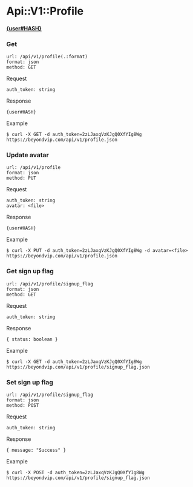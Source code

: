 # Api::V1::Profile

#### [{user#HASH}](/api/users.md#userhash)

### Get
    url: /api/v1/profile(.:format)
    format: json
    method: GET

  Request

    auth_token: string

  Response

    {user#HASH}

  Example

    $ curl -X GET -d auth_token=2zLJaxqVzKJgQ0XfYIg8Wg https://beyondvip.com/api/v1/profile.json

### Update avatar
    url: /api/v1/profile
    format: json
    method: PUT

  Request

    auth_token: string
    avatar: <file>

  Response

    {user#HASH}

  Example

    $ curl -X PUT -d auth_token=2zLJaxqVzKJgQ0XfYIg8Wg -d avatar=<file> https://beyondvip.com/api/v1/profile.json

### Get sign up flag
    url: /api/v1/profile/signup_flag
    format: json
    method: GET

  Request

    auth_token: string

  Response

    { status: boolean }

  Example

    $ curl -X GET -d auth_token=2zLJaxqVzKJgQ0XfYIg8Wg https://beyondvip.com/api/v1/profile/signup_flag.json

### Set sign up flag
    url: /api/v1/profile/signup_flag
    format: json
    method: POST

  Request

    auth_token: string

  Response

    { message: "Success" }

  Example

    $ curl -X POST -d auth_token=2zLJaxqVzKJgQ0XfYIg8Wg https://beyondvip.com/api/v1/profile/signup_flag.json
